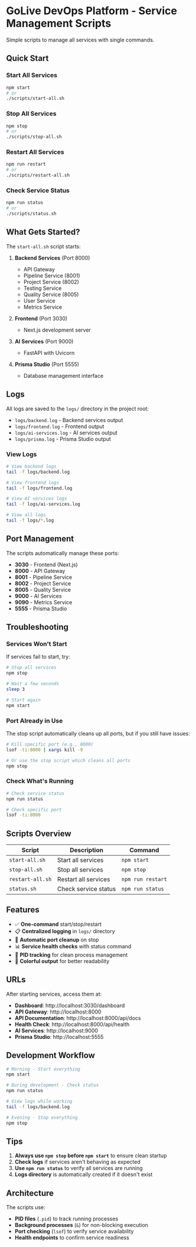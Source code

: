 # GoLive DevOps Platform - Service Management Scripts

Simple scripts to manage all services with single commands.

## Quick Start

### Start All Services
```bash
npm start
# or
./scripts/start-all.sh
```

### Stop All Services
```bash
npm stop
# or
./scripts/stop-all.sh
```

### Restart All Services
```bash
npm run restart
# or
./scripts/restart-all.sh
```

### Check Service Status
```bash
npm run status
# or
./scripts/status.sh
```

## What Gets Started?

The `start-all.sh` script starts:

1. **Backend Services** (Port 8000)
   - API Gateway
   - Pipeline Service (8001)
   - Project Service (8002)
   - Testing Service
   - Quality Service (8005)
   - User Service
   - Metrics Service

2. **Frontend** (Port 3030)
   - Next.js development server

3. **AI Services** (Port 9000)
   - FastAPI with Uvicorn

4. **Prisma Studio** (Port 5555)
   - Database management interface

## Logs

All logs are saved to the `logs/` directory in the project root:

- `logs/backend.log` - Backend services output
- `logs/frontend.log` - Frontend output
- `logs/ai-services.log` - AI services output
- `logs/prisma.log` - Prisma Studio output

### View Logs

```bash
# View backend logs
tail -f logs/backend.log

# View frontend logs
tail -f logs/frontend.log

# View AI services logs
tail -f logs/ai-services.log

# View all logs
tail -f logs/*.log
```

## Port Management

The scripts automatically manage these ports:

- **3030** - Frontend (Next.js)
- **8000** - API Gateway
- **8001** - Pipeline Service
- **8002** - Project Service
- **8005** - Quality Service
- **9000** - AI Services
- **9090** - Metrics Service
- **5555** - Prisma Studio

## Troubleshooting

### Services Won't Start

If services fail to start, try:

```bash
# Stop all services
npm stop

# Wait a few seconds
sleep 3

# Start again
npm start
```

### Port Already in Use

The stop script automatically cleans up all ports, but if you still have issues:

```bash
# Kill specific port (e.g., 8000)
lsof -ti:8000 | xargs kill -9

# Or use the stop script which cleans all ports
npm stop
```

### Check What's Running

```bash
# Check service status
npm run status

# Check specific port
lsof -ti:8000
```

## Scripts Overview

| Script | Description | Command |
|--------|-------------|---------|
| `start-all.sh` | Start all services | `npm start` |
| `stop-all.sh` | Stop all services | `npm stop` |
| `restart-all.sh` | Restart all services | `npm run restart` |
| `status.sh` | Check service status | `npm run status` |

## Features

- ✅ **One-command** start/stop/restart
- 📋 **Centralized logging** in `logs/` directory
- 🔄 **Automatic port cleanup** on stop
- 📊 **Service health checks** with status command
- 🎯 **PID tracking** for clean process management
- 🎨 **Colorful output** for better readability

## URLs

After starting services, access them at:

- **Dashboard**: http://localhost:3030/dashboard
- **API Gateway**: http://localhost:8000
- **API Documentation**: http://localhost:8000/api/docs
- **Health Check**: http://localhost:8000/api/health
- **AI Services**: http://localhost:9000
- **Prisma Studio**: http://localhost:5555

## Development Workflow

```bash
# Morning - Start everything
npm start

# During development - Check status
npm run status

# View logs while working
tail -f logs/backend.log

# Evening - Stop everything
npm stop
```

## Tips

1. **Always use `npm stop` before `npm start`** to ensure clean startup
2. **Check logs** if services aren't behaving as expected
3. **Use `npm run status`** to verify all services are running
4. **Logs directory** is automatically created if it doesn't exist

## Architecture

The scripts use:
- **PID files** (`.pid`) to track running processes
- **Background processes** (`&`) for non-blocking execution
- **Port checking** (`lsof`) to verify service availability
- **Health endpoints** to confirm service readiness
